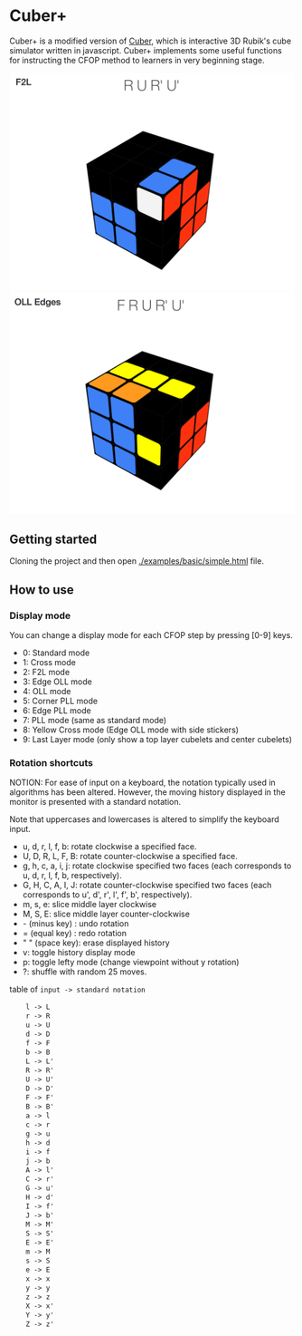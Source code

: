 Cuber+
==============================================================================

Cuber+ is a modified version of [Cuber](https://github.com/tstaylor7/cuber), which is interactive 3D Rubik's cube simulator written in javascript.
Cuber+ implements some useful functions for instructing the CFOP method to learners in very beginning stage. 

![img.png](img.png)
![img_1.png](img_1.png)

## Getting started

Cloning the project and then open [./examples/basic/simple.html](./examples/basic/simple.html) file.

## How to use

### Display mode

You can change a display mode for each CFOP step by pressing [0-9] keys.

- 0: Standard mode
- 1: Cross mode
- 2: F2L mode
- 3: Edge OLL mode
- 4: OLL mode
- 5: Corner PLL mode
- 6: Edge PLL mode
- 7: PLL mode (same as standard mode)
- 8: Yellow Cross mode (Edge OLL mode with side stickers)
- 9: Last Layer mode (only show a top layer cubelets and center cubelets) 

### Rotation shortcuts

NOTION: For ease of input on a keyboard, the notation typically used in algorithms has been altered. 
However, the moving history displayed in the monitor is presented with a standard notation.


Note that uppercases and lowercases is altered to simplify the keyboard input. 

- u, d, r, l, f, b: rotate clockwise a specified face.
- U, D, R, L, F, B: rotate counter-clockwise a specified face.
- g, h, c, a, i, j: rotate clockwise specified two faces (each corresponds to u, d, r, l, f, b, respectively).
- G, H, C, A, I, J: rotate counter-clockwise specified two faces (each corresponds to u', d', r', l', f', b', respectively).
- m, s, e: slice middle layer clockwise
- M, S, E:  slice middle layer counter-clockwise
- \- (minus key) : undo rotation
- = (equal key) : redo rotation
- " " (space key): erase displayed history
- v: toggle history display mode
- p: toggle lefty mode (change viewpoint without y rotation)
- ?: shuffle with random 25 moves.

table of `input -> standard notation`

        l -> L
        r -> R
        u -> U
        d -> D
        f -> F
        b -> B
        L -> L'
        R -> R'
        U -> U'
        D -> D'
        F -> F'
        B -> B'
        a -> l
        c -> r
        g -> u
        h -> d
        i -> f
        j -> b
        A -> l'
        C -> r'
        G -> u'
        H -> d'
        I -> f'
        J -> b'
        M -> M'
        S -> S'
        E -> E'
        m -> M
        s -> S
        e -> E
        x -> x
        y -> y
        z -> z
        X -> x'
        Y -> y'
        Z -> z'
